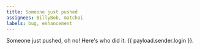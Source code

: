 ```yaml
---
title: Someone just pushed
assignees: BillyBob, matchai
labels: bug, enhancement
---
```

Someone just pushed, oh no! Here's who did it: {{ payload.sender.login }}.